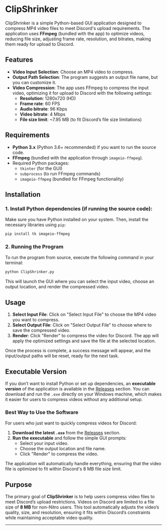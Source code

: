 # ClipShrinker

ClipShrinker is a simple Python-based GUI application designed to compress MP4 video files to meet Discord's upload requirements. The application uses **FFmpeg** (bundled with the app) to optimize videos, reducing file size, adjusting frame rate, resolution, and bitrates, making them ready for upload to Discord.

## Features

- **Video Input Selection**: Choose an MP4 video to compress.
- **Output Path Selection**: The program suggests an output file name, but you can customize it.
- **Video Compression**: The app uses FFmpeg to compress the input video, optimizing it for upload to Discord with the following settings:
  - **Resolution**: 1280x720 (HD)
  - **Frame rate**: 60 FPS
  - **Audio bitrate**: 96 Kbps
  - **Video bitrate**: 4 Mbps
  - **File size limit**: ~7.95 MB (to fit Discord’s file size limitations)

## Requirements

- **Python 3.x** (Python 3.6+ recommended) if you want to run the source code.
- **FFmpeg** (bundled with the application through `imageio-ffmpeg`).
- Required Python packages:
  - `tkinter` (for the GUI)
  - `subprocess` (to run FFmpeg commands)
  - `imageio-ffmpeg` (bundled for FFmpeg functionality)

## Installation

### 1. Install Python dependencies (if running the source code):
Make sure you have Python installed on your system. Then, install the necessary libraries using `pip`:
```bash
pip install tk imageio-ffmpeg
```

### 2. Running the Program
To run the program from source, execute the following command in your terminal:
```bash
python ClipShrinker.py
```

This will launch the GUI where you can select the input video, choose an output location, and render the compressed video.

## Usage

1. **Select Input File**: Click on "Select Input File" to choose the MP4 video you want to compress.
2. **Select Output File**: Click on "Select Output File" to choose where to save the compressed video.
3. **Render**: Click "Render" to compress the video for Discord. The app will apply the optimized settings and save the file at the selected location.

Once the process is complete, a success message will appear, and the input/output paths will be reset, ready for the next task.

## Executable Version

If you don’t want to install Python or set up dependencies, an **executable version** of the application is available in the [Releases](https://github.com/BrunoMLG/ClipShrinker/releases) section. You can download and run the `.exe` directly on your Windows machine, which makes it easier for users to compress videos without any additional setup.

### Best Way to Use the Software

For users who just want to quickly compress videos for Discord:

1. **Download the latest `.exe`** from the [Releases](https://github.com/BrunoMLG/ClipShrinker/releases) section.
2. **Run the executable** and follow the simple GUI prompts:
   - Select your input video.
   - Choose the output location and file name.
   - Click "Render" to compress the video.

The application will automatically handle everything, ensuring that the video file is optimized to fit within Discord's 8 MB file size limit.

## Purpose

The primary goal of **ClipShrinker** is to help users compress video files to meet Discord’s upload restrictions. Videos on Discord are limited to a file size of **8 MB** for non-Nitro users. This tool automatically adjusts the video’s quality, size, and resolution, ensuring it fits within Discord’s constraints while maintaining acceptable video quality.

---
